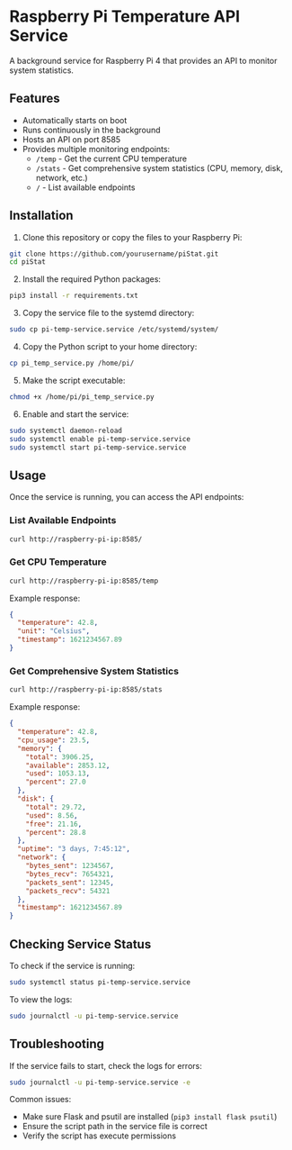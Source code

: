 # Raspberry Pi Temperature API Service

A background service for Raspberry Pi 4 that provides an API to monitor system statistics.

## Features

- Automatically starts on boot
- Runs continuously in the background
- Hosts an API on port 8585
- Provides multiple monitoring endpoints:
  - `/temp` - Get the current CPU temperature
  - `/stats` - Get comprehensive system statistics (CPU, memory, disk, network, etc.)
  - `/` - List available endpoints

## Installation

1. Clone this repository or copy the files to your Raspberry Pi:

```bash
git clone https://github.com/yourusername/piStat.git
cd piStat
```

2. Install the required Python packages:

```bash
pip3 install -r requirements.txt
```

3. Copy the service file to the systemd directory:

```bash
sudo cp pi-temp-service.service /etc/systemd/system/
```

4. Copy the Python script to your home directory:

```bash
cp pi_temp_service.py /home/pi/
```

5. Make the script executable:

```bash
chmod +x /home/pi/pi_temp_service.py
```

6. Enable and start the service:

```bash
sudo systemctl daemon-reload
sudo systemctl enable pi-temp-service.service
sudo systemctl start pi-temp-service.service
```

## Usage

Once the service is running, you can access the API endpoints:

### List Available Endpoints
```bash
curl http://raspberry-pi-ip:8585/
```

### Get CPU Temperature
```bash
curl http://raspberry-pi-ip:8585/temp
```

Example response:
```json
{
  "temperature": 42.8,
  "unit": "Celsius",
  "timestamp": 1621234567.89
}
```

### Get Comprehensive System Statistics
```bash
curl http://raspberry-pi-ip:8585/stats
```

Example response:
```json
{
  "temperature": 42.8,
  "cpu_usage": 23.5,
  "memory": {
    "total": 3906.25,
    "available": 2853.12,
    "used": 1053.13,
    "percent": 27.0
  },
  "disk": {
    "total": 29.72,
    "used": 8.56,
    "free": 21.16,
    "percent": 28.8
  },
  "uptime": "3 days, 7:45:12",
  "network": {
    "bytes_sent": 1234567,
    "bytes_recv": 7654321,
    "packets_sent": 12345,
    "packets_recv": 54321
  },
  "timestamp": 1621234567.89
}
```

## Checking Service Status

To check if the service is running:

```bash
sudo systemctl status pi-temp-service.service
```

To view the logs:

```bash
sudo journalctl -u pi-temp-service.service
```

## Troubleshooting

If the service fails to start, check the logs for errors:

```bash
sudo journalctl -u pi-temp-service.service -e
```

Common issues:
- Make sure Flask and psutil are installed (`pip3 install flask psutil`)
- Ensure the script path in the service file is correct
- Verify the script has execute permissions 